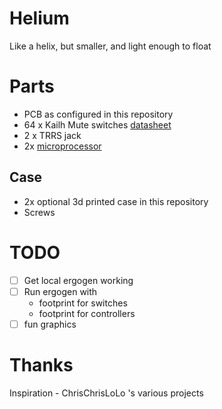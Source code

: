 # Helium

Like a helix, but smaller, and light enough to float

# Parts

- PCB as configured in this repository
- 64 x Kailh Mute switches [datasheet](https://www.kailhswitch.com/micro-switches/mouse-micro-switches/quiet-mute-micro-switches.html)
- 2 x TRRS jack
- 2x [microprocessor](https://lcsc.com/product-detail/USB-ICs_WCH-Jiangsu-Qin-Heng-CH552T_C111367.html)

## Case
- 2x optional 3d printed case in this repository
- Screws

# TODO

- [ ] Get local ergogen working
- [ ] Run ergogen with
  - footprint for switches
  - footprint for controllers
- [ ] fun graphics

# Thanks
Inspiration - ChrisChrisLoLo 's various projects